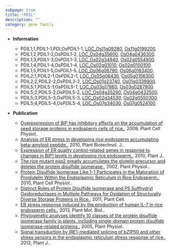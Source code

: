 ```yaml
---
subpage: true
title: "PDIL"
description: ""
category: gene family
---
```


* **Information**  
    + PDIL1;1,PDIL1-1,PDI,OsPDIL1-1, [LOC_Os11g09280](http://rice.plantbiology.msu.edu/cgi-bin/ORF_infopage.cgi?orf=LOC_Os11g09280), [Os11g0199200](http://rapdb.dna.affrc.go.jp/viewer/gbrowse_details/irgsp1?name=Os11g0199200).
    + PDIL1;2,PDIL1-2,OsPDIL1-2, [LOC_Os04g35600](http://rice.plantbiology.msu.edu/cgi-bin/ORF_infopage.cgi?orf=LOC_Os04g35600), [Os04g0436300](http://rapdb.dna.affrc.go.jp/viewer/gbrowse_details/irgsp1?name=Os04g0436300).
    + PDIL1;3,PDIL1-3,OsPDIL1-3, [LOC_Os02g34940](http://rice.plantbiology.msu.edu/cgi-bin/ORF_infopage.cgi?orf=LOC_Os02g34940), [Os02g0554900](http://rapdb.dna.affrc.go.jp/viewer/gbrowse_details/irgsp1?name=Os02g0554900).
    + PDIL1;4,PDIL1-4,OsPDIL1-4, [LOC_Os02g01010](http://rice.plantbiology.msu.edu/cgi-bin/ORF_infopage.cgi?orf=LOC_Os02g01010), [Os02g0100100](http://rapdb.dna.affrc.go.jp/viewer/gbrowse_details/irgsp1?name=Os02g0100100).
    + PDIL1;5,PDIL1-5,OsPDIL1-5, [LOC_Os06g06790](http://rice.plantbiology.msu.edu/cgi-bin/ORF_infopage.cgi?orf=LOC_Os06g06790), [Os06g0163400](http://rapdb.dna.affrc.go.jp/viewer/gbrowse_details/irgsp1?name=Os06g0163400).
    + PDIL2;1,PDIL2-1,OsPDIL2-1, [LOC_Os05g06430](http://rice.plantbiology.msu.edu/cgi-bin/ORF_infopage.cgi?orf=LOC_Os05g06430), [Os05g0156300](http://rapdb.dna.affrc.go.jp/viewer/gbrowse_details/irgsp1?name=Os05g0156300).
    + PDIL2;2,PDIL2-2,OsPDIL2-2, [LOC_Os01g23740](http://rice.plantbiology.msu.edu/cgi-bin/ORF_infopage.cgi?orf=LOC_Os01g23740), [Os01g0339900](http://rapdb.dna.affrc.go.jp/viewer/gbrowse_details/irgsp1?name=Os01g0339900).
    + PDIL5;1,PDIL5-1,OsPDIL5-1, [LOC_Os03g17860](http://rice.plantbiology.msu.edu/cgi-bin/ORF_infopage.cgi?orf=LOC_Os03g17860), [Os03g0287900](http://rapdb.dna.affrc.go.jp/viewer/gbrowse_details/irgsp1?name=Os03g0287900).
    + PDIL5;2,PDIL5-2,OsPDIL5-2, [LOC_Os04g35290](http://rice.plantbiology.msu.edu/cgi-bin/ORF_infopage.cgi?orf=LOC_Os04g35290), [Os04g0432500](http://rapdb.dna.affrc.go.jp/viewer/gbrowse_details/irgsp1?name=Os04g0432500).
    + PDIL5;3,PDIL5-3,OsPDIL5-3, [LOC_Os02g34530](http://rice.plantbiology.msu.edu/cgi-bin/ORF_infopage.cgi?orf=LOC_Os02g34530), [Os02g0550300](http://rapdb.dna.affrc.go.jp/viewer/gbrowse_details/irgsp1?name=Os02g0550300).
    + PDIL5;4,PDIL5-4,OsPDIL5-4, [LOC_Os07g34030](http://rice.plantbiology.msu.edu/cgi-bin/ORF_infopage.cgi?orf=LOC_Os07g34030), [Os07g0524100](http://rapdb.dna.affrc.go.jp/viewer/gbrowse_details/irgsp1?name=Os07g0524100).

* **Publication**  
    + [Overexpression of BiP has inhibitory effects on the accumulation of seed storage  proteins in endosperm cells of rice.](http://www.ncbi.nlm.nih.gov/pubmed?term=Overexpression+of+BiP+has+inhibitory+effects+on+the+accumulation+of+seed+storage++proteins+in+endosperm+cells+of+rice.%5BTitle%5D), 2009, Plant Cell Physiol..
    + [Analysis of ER stress in developing rice endosperm accumulating beta-amyloid peptide.](http://www.ncbi.nlm.nih.gov/pubmed?term=Analysis+of+ER+stress+in+developing+rice+endosperm+accumulating+beta-amyloid+peptide.%5BTitle%5D), 2010, Plant Biotechnol. J..
    + [Expression of ER quality control-related genes in response to changes in BiP1 levels in developing rice endosperm.](http://www.ncbi.nlm.nih.gov/pubmed?term=Expression+of+ER+quality+control-related+genes+in+response+to+changes+in+BiP1+levels+in+developing+rice+endosperm.%5BTitle%5D), 2010, Plant J..
    + [The rice mutant esp2 greatly accumulates the glutelin precursor and deletes the protein disulfide isomerase.](http://www.ncbi.nlm.nih.gov/pubmed?term=The+rice+mutant+esp2+greatly+accumulates+the+glutelin+precursor+and+deletes+the+protein+disulfide+isomerase.%5BTitle%5D), 2002, Plant Physiol..
    + [Protein Disulfide Isomerase Like 1-1 Participates in the Maturation of Proglutelin Within the Endoplasmic Reticulum in Rice Endosperm.](http://www.ncbi.nlm.nih.gov/pubmed?term=Protein+Disulfide+Isomerase+Like+1-1+Participates+in+the+Maturation+of+Proglutelin+Within+the+Endoplasmic+Reticulum+in+Rice+Endosperm.%5BTitle%5D), 2010, Plant Cell Physiol..
    + [Distinct Roles of Protein Disulfide Isomerase and P5 Sulfhydryl Oxidoreductases in Multiple Pathways for Oxidation of Structurally Diverse Storage Proteins in Rice.](http://www.ncbi.nlm.nih.gov/pubmed?term=Distinct+Roles+of+Protein+Disulfide+Isomerase+and+P5+Sulfhydryl+Oxidoreductases+in+Multiple+Pathways+for+Oxidation+of+Structurally+Diverse+Storage+Proteins+in+Rice.%5BTitle%5D), 2011, Plant Cell.
    + [ER stress response induced by the production of human IL-7 in rice endosperm cells.](http://www.ncbi.nlm.nih.gov/pubmed?term=ER+stress+response+induced+by+the+production+of+human+IL-7+in+rice+endosperm+cells.%5BTitle%5D), 2013, Plant Mol. Biol..
    + [Phylogenetic analyses identify 10 classes of the protein disulfide isomerase family in plants, including single-domain protein disulfide isomerase-related proteins.](http://www.ncbi.nlm.nih.gov/pubmed?term=Phylogenetic+analyses+identify+10+classes+of+the+protein+disulfide+isomerase+family+in+plants,+including+single-domain+protein+disulfide+isomerase-related+proteins.%5BTitle%5D), 2005, Plant Physiol..
    + [Signal transduction by IRE1-mediated splicing of bZIP50 and other stress sensors in the endoplasmic reticulum stress response of rice.](http://www.ncbi.nlm.nih.gov/pubmed?term=Signal+transduction+by+IRE1-mediated+splicing+of+bZIP50+and+other+stress+sensors+in+the+endoplasmic+reticulum+stress+response+of+rice.%5BTitle%5D), 2012, Plant J..


